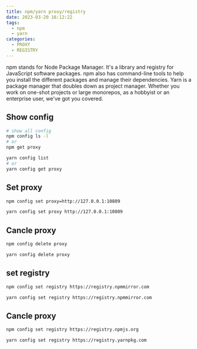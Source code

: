 ```yaml
---
title: npm/yarn proxy/registry
date: 2023-03-20 16:12:22
tags: 
  - npm
  - yarn
categories:
  - PROXY
  - REGISTRY
---
```

npm stands for Node Package Manager. It's a library and registry for JavaScript software packages. npm also has command-line tools to help you install the different packages and manage their dependencies.
Yarn is a package manager that doubles down as project manager. Whether you work on one-shot projects or large monorepos, as a hobbyist or an enterprise user, we've got you covered.

## Show config
```sh
# show all config
npm config ls -l
# or
npm get proxy

yarn config list
# or
yarn config get proxy
```

## Set proxy
```sh
npm config set proxy=http://127.0.0.1:10809

yarn config set proxy http://127.0.0.1:10809
```

## Cancle proxy
```sh
npm config delete proxy

yarn config delete proxy
```

## set registry
```sh
npm config set registry https://registry.npmmirror.com

yarn config set registry https://registry.npmmirror.com
```

## Cancle proxy
```sh
npm config set registry https://registry.npmjs.org

yarn config set registry https://registry.yarnpkg.com
```
